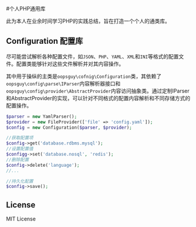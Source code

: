 #个人PHP通用库

此为本人在业余时间学习PHP的实践总结，旨在打造一个个人的通类库。

## Configuration 配置库

尽可能尝试解析各种配置文件，如`JSON`、`PHP`、`YAML`、`XML`和`INI`等格式的配置文件。配置类能够针对这些文件解析并对其内容操作。

其中用于操纵的主类是`oopsguy\cofnig\Configuration`类，其依赖了`oopsguy\config\parse\IParser`内容解析器接口和`oopsguy\config\provider\AbstractProvider`内容访问抽象类。通过定制IParser和AbstractProvider的实现，可以针对不同格式的配置内容解析和不同存储方式的配置操作。

```php
$parser = new YamlParser();
$provider = new FileProvider(['file' => 'config.yaml']);
$config = new Configuration($parser, $provider);

//获取配置项
$config->get('database.rdbms.mysql');
//设置配置值
$configg->set('database.nosql', 'redis');
//删除配置
$config->delete('language');
//...

//持久化配置
$config->save();
```

## License

MIT License



